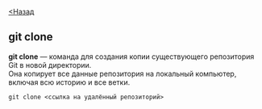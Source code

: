 [<Назад](readme.md)
## git clone

**git clone** — команда для создания копии существующего репозитория Git в новой директории.  
 Она копирует все данные репозитория на локальный компьютер, включая всю историю и все ветки. 
 ```
 git clone <ссылка на удалённый репозиторий>
 ```
